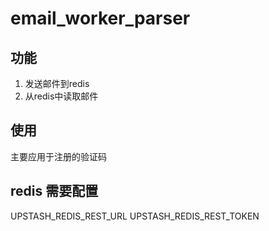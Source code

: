 # email_worker_parser

## 功能

1. 发送邮件到redis
2. 从redis中读取邮件

## 使用

主要应用于注册的验证码

## redis 需要配置

UPSTASH_REDIS_REST_URL
UPSTASH_REDIS_REST_TOKEN
